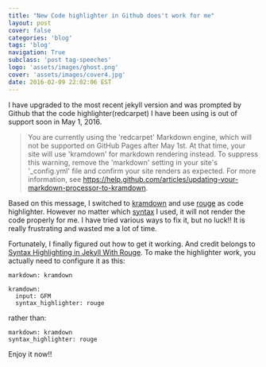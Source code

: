 ```yaml
---
title: "New Code highlighter in Github does't work for me"
layout: post
cover: false
categories: 'blog'
tags: 'blog'
navigation: True
subclass: 'post tag-speeches'
logo: 'assets/images/ghost.png'
cover: 'assets/images/cover4.jpg'
date: 2016-02-09 22:02:06 EST
---
```


I have upgraded to the most recent jekyll version and was prompted by Github that the code highlighter(redcarpet) I have been using is out of support soon in May 1, 2016.

> You are currently using the 'redcarpet' Markdown engine, which will not be supported on GitHub Pages after May 1st. At that time, your site will use 'kramdown' for markdown rendering instead. To suppress this warning, remove the 'markdown' setting in your site's '_config.yml' file and confirm your site renders as expected. For more information, see https://help.github.com/articles/updating-your-markdown-processor-to-kramdown.

Based on this message, I switched to [kramdown](http://kramdown.gettalong.org/) and use [rouge](https://github.com/jneen/rouge) as code highlighter. However no matter which [syntax](https://help.github.com/articles/creating-and-highlighting-code-blocks/) I used, it will not render the code properly for me. I have tried various ways to fix it, but no luck!! It is really frustrating and wasted me a lot of time. 

Fortunately, I finally figured out how to get it working. And credit belongs to [Syntax Highlighting in Jekyll With Rouge](https://sacha.me/articles/jekyll-rouge/). To make the highlighter work, you actually need to configure it as this:

```
markdown: kramdown

kramdown:
  input: GFM
  syntax_highlighter: rouge
```

rather than:

```
markdown: kramdown
syntax_highlighter: rouge
```

Enjoy it now!!




